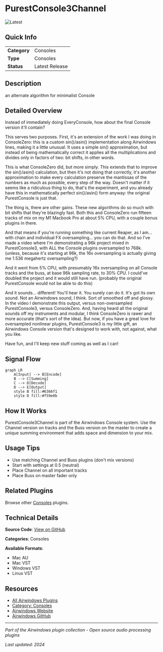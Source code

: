 # PurestConsole3Channel

![Latest](https://img.shields.io/badge/-Latest-10b981)

## Quick Info

| | |
|---|---|
| **Category** | Consoles |
| **Type** | Consoles |
| **Status** | Latest Release |

## Description

an alternate algorithm for minimalist Console

## Detailed Overview

Instead of immediately doing EveryConsole, how about the final Console version it'll contain?

This serves two purposes. First, it's an extension of the work I was doing in ConsoleZero: this is a custom sin()/asin() implementation along Airwindows lines, making it a little unusual. It uses a simple sin() approximation, but instead of being mathematically correct it applies all the multiplications and divides only in factors of two: bit shifts, in other words.

This is what ConsoleZero did, but more simply. This extends that to improve the sin()/asin() calculation, but then it's not doing that correctly, it's another approximation to make every calculation preserve the mantissas of the numbers as much as possible, every step of the way. Doesn't matter if it seems like a ridiculous thing to do, that's the experiment, and you already have this in mathematically perfect sin()/asin() form anyway: the original PurestConsole is just that.

The thing is, there are other gains. These new algorithms do so much with bit shifts that they're blazingly fast. Both this and ConsoleZero run fifteen tracks of mix on my M1 Macbook Pro at about 5% CPU, with a couple bonus plugins in there.

And that means if you're running something like current Reaper, as I am… with chain and individual FX oversampling… you can do that. And so I've made a video where I'm demonstrating a 96k project mixed in PurestConsole3, with ALL the Console plugins oversampled to 768k. (unless, because it's starting at 96k, the 16x oversampling is actually giving me 1.536 megahertz oversampling?)

And it went from 5% CPU, with presumably 16x oversampling on all Console tracks and the buss, at base 96k sampling rate, to 30% CPU. I could've doubled the project and it would still have run. (probably the original PurestConsole would not be able to do this)

And it sounds… different! You'll hear it. You surely can do it. It's got its own sound. Not an Airwindows sound, I think. Sort of smoothed off and glossy. In the video I demonstrate this output, versus non-oversampled PurestConsole3, versus ConsoleZero. And, having heard all the original sounds off my instruments and modular, I think ConsoleZero is rawer and more accurate (that's sort of the idea). But now, if you have a great love for oversampled nonlinear plugins, PurestConsole3 is my little gift, an Airwindows Console version that's designed to work with, not against, what you like.

Have fun, and I'll keep new stuff coming as well as I can!

## Signal Flow

```mermaid
graph LR
    A[Input] --> B[Encode]
    B --> C[Summing]
    C --> D[Decode]
    D --> E[Output]
    style B fill:#6366f1
    style D fill:#f59e0b
```

## How It Works

PurestConsole3Channel is part of the Airwindows Console system. Use the Channel version on tracks and the Buss version on the master to create a unique summing environment that adds space and dimension to your mix.

## Usage Tips

- Use matching Channel and Buss plugins (don't mix versions)
- Start with settings at 0.5 (neutral)
- Place Channel on all important tracks
- Place Buss on master fader only


## Related Plugins

Browse other [Consoles](../categories/consoles.md) plugins.


## Technical Details

**Source Code**: [View on GitHub](https://github.com/airwindows/airwindows/tree/master/plugins/LinuxVST/src/PurestConsole3Channel)

**Categories**: Consoles

**Available Formats**:
- Mac AU
- Mac VST
- Windows VST
- Linux VST

## Resources

- [All Airwindows Plugins](../../README.md)
- [Category: Consoles](../categories/consoles.md)
- [Airwindows Website](https://www.airwindows.com)
- [Airwindows GitHub](https://github.com/airwindows/airwindows)

---

*Part of the Airwindows plugin collection - Open source audio processing plugins*

*Last updated: 2024*
